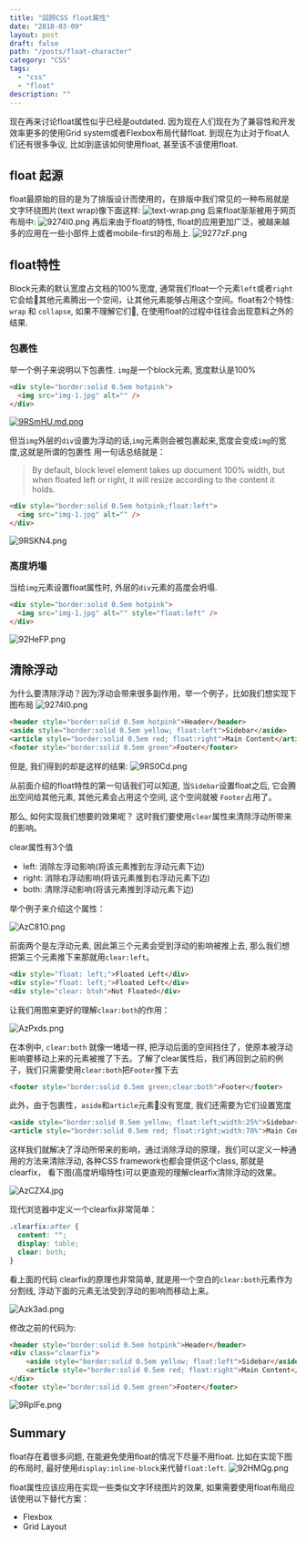 ```yaml
---
title: "回顾CSS float属性"
date: "2018-03-09"
layout: post
draft: false
path: "/posts/float-character"
category: "CSS"
tags:
  - "css"
  - "float"
description: ""
---
```

现在再来讨论float属性似乎已经是outdated. 因为现在人们现在为了兼容性和开发效率更多的使用Grid system或者Flexbox布局代替float. 到现在为止对于float人们还有很多争议, 比如到底该如何使用float, 甚至该不该使用float.

## float 起源  

float最原始的目的是为了排版设计而使用的，在排版中我们常见的一种布局就是文字环绕图片(text wrap)像下面这样:
![text-wrap.png](https://s1.ax1x.com/2018/03/09/927wVI.png)
后来float渐渐被用于网页布局中:
![9274I0.png](https://s1.ax1x.com/2018/03/09/9274I0.png)
再后来由于float的特性, float的应用更加广泛，被越来越多的应用在一些小部件上或者mobile-first的布局上.
![9277zF.png](https://s1.ax1x.com/2018/03/09/9277zF.png)

## float特性

Block元素的默认宽度占文档的100%宽度, 通常我们float一个元素`left`或者`right`它会给其他元素腾出一个空间，让其他元素能够占用这个空间。float有2个特性: `wrap` 和 `collapse`, 如果不理解它们, 在使用float的过程中往往会出现意料之外的结果.

### 包裹性

举一个例子来说明以下包裹性.
`img`是一个block元素, 宽度默认是100%

```html
<div style="border:solid 0.5em hotpink">
  <img src="img-1.jpg" alt="" />
</div>
```

[![9RSmHU.md.png](https://s1.ax1x.com/2018/03/09/9RSmHU.md.png)](https://imgchr.com/i/9RSmHU)

但当`img`外层的`div`设置为浮动的话,`img`元素则会被包裹起来,宽度会变成`img`的宽度,这就是所谓的包裹性
用一句话总结就是：

> By default, block level element takes up document 100% width, but when floated left or right, it will resize according to the content it holds.

```html
<div style="border:solid 0.5em hotpink;float:left">
  <img src="img-1.jpg" alt="" />
</div>
```

![9RSKN4.png](https://s1.ax1x.com/2018/03/09/9RSKN4.png)

### 高度坍塌

当给`img`元素设置float属性时, 外层的`div`元素的高度会坍塌.  

```html
<div style="border:solid 0.5em hotpink">
  <img src="img-1.jpg" alt="" style="float:left" />
</div>
```

![92HeFP.png](https://s1.ax1x.com/2018/03/09/92HeFP.png)

## 清除浮动

为什么要清除浮动？因为浮动会带来很多副作用，举一个例子，比如我们想实现下图布局
![9274I0.png](https://s1.ax1x.com/2018/03/09/9274I0.png)

```html
<header style="border:solid 0.5em hotpink">Header</header>
<aside style="border:solid 0.5em yellow; float:left">Sidebar</aside>
<article style="border:solid 0.5em red; float:right">Main Content</article>
<footer style="border:solid 0.5em green">Footer</footer>
```

但是, 我们得到的却是这样的结果:
![9RS0Cd.png](https://s1.ax1x.com/2018/03/09/9RS0Cd.png)

从前面介绍的float特性的第一句话我们可以知道, 当`Sidebar`设置float之后, 它会腾出空间给其他元素, 其他元素会占用这个空间, 这个空间就被 `Footer`占用了。

那么, 如何实现我们想要的效果呢？ 这时我们要使用`clear`属性来清除浮动所带来的影响。

clear属性有3个值

- left: 消除左浮动影响(将该元素推到左浮动元素下边)
- right: 消除右浮动影响(将该元素推到右浮动元素下边)
- both: 清除浮动影响(将该元素推到浮动元素下边)

举个例子来介绍这个属性：

![AzC81O.png](https://s2.ax1x.com/2019/04/17/AzC81O.png)

前面两个是左浮动元素, 因此第三个元素会受到浮动的影响被推上去, 那么我们想把第三个元素推下来那就用`clear:left`。

```html
<div style="float: left;">Floated Left</div>
<div style="float: left;">Floated Left</div>
<div style="clear: btoh">Not Floated</div>
```

让我们用图来更好的理解`clear:both`的作用：

![AzPxds.png](https://s2.ax1x.com/2019/04/17/AzPxds.png)

在本例中, `clear:both` 就像一堵墙一样, 把浮动后面的空间挡住了，使原本被浮动影响要移动上来的元素被推了下去。了解了clear属性后，我们再回到之前的例子，我们只需要使用`clear:both`把`Footer`推下去

```html
<footer style="border:solid 0.5em green;clear:both">Footer</footer>
```

此外，由于包裹性，`aside`和`article`元素没有宽度, 我们还需要为它们设置宽度

```html
<aside style="border:solid 0.5em yellow; float:left;width:25%">Sidebar</aside>
<article style="border:solid 0.5em red; float:right;width:70%">Main Content</article>
```

这样我们就解决了浮动所带来的影响，通过消除浮动的原理，我们可以定义一种通用的方法来清除浮动, 各种CSS framework也都会提供这个class, 那就是 clearfix， 看下图(高度坍塌特性)可以更直观的理解clearfix清除浮动的效果。

![AzCZX4.jpg](https://s2.ax1x.com/2019/04/17/AzCZX4.jpg)

现代浏览器中定义一个clearfix非常简单：

```css
.clearfix:after {
  content: "";
  display: table;
  clear: both;
}
```

看上面的代码 clearfix的原理也非常简单, 就是用一个空白的`clear:both`元素作为分割线, 浮动下面的元素无法受到浮动的影响而移动上来。 

![Azk3ad.png](https://s2.ax1x.com/2019/04/17/Azk3ad.png)

修改之前的代码为:

```html
<header style="border:solid 0.5em hotpink">Header</header>
<div class="clearfix">
    <aside style="border:solid 0.5em yellow; float:left">Sidebar</aside>
    <article style="border:solid 0.5em red; float:right">Main Content</article>
</div>
<footer style="border:solid 0.5em green">Footer</footer>
```

![9RpIFe.png](https://s1.ax1x.com/2018/03/09/9RpIFe.png)

## Summary

float存在着很多问题, 在能避免使用float的情况下尽量不用float. 比如在实现下图的布局时, 最好使用`display:inline-block`来代替`float:left`.
![92HMQg.png](https://s1.ax1x.com/2018/03/09/92HMQg.png)

float属性应该应用在实现一些类似文字环绕图片的效果, 如果需要使用float布局应该使用以下替代方案：

- Flexbox
- Grid Layout
